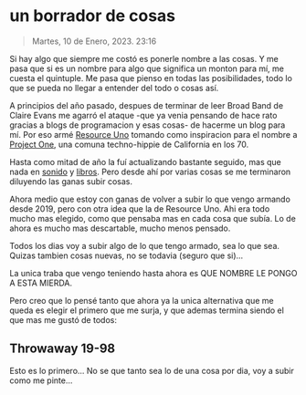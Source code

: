 # un borrador de cosas

> Martes, 10 de Enero, 2023. 23:16

Si hay algo que siempre me costó es ponerle nombre a las cosas. Y me pasa que si es un nombre para algo que significa un monton para mí, me cuesta el quintuple. Me pasa que pienso en todas las posibilidades, todo lo que se pueda no llegar a entender del todo o cosas así.

A principios del año pasado, despues de terminar de leer Broad Band de Claire Evans me agarró el ataque -que ya venia pensando de hace rato gracias a blogs de programacion y esas cosas- de hacerme un blog para mí. Por eso armé [Resource Uno](https://resourceuno.netlify.app) tomando como inspiracion para el nombre a [Project One](https://en.wikipedia.org/wiki/Project_One_(San_Francisco)), una comuna techno-hippie de California en los 70.

Hasta como mitad de año la fuí actualizando bastante seguido, mas que nada en [sonido](https://resourceuno.netlify.app/sonido/) y [libros](https://resourceuno.netlify.app/libros/). Pero desde ahí por varias cosas se me terminaron diluyendo las ganas subir cosas.

Ahora medio que estoy con ganas de volver a subir lo que vengo armando desde 2019, pero con otra idea que la de Resource Uno. Ahi era todo mucho mas elegido, como que pensaba mas en cada cosa que subía. Lo de ahora es mucho mas descartable, mucho menos pensado. 

Todos los dias voy a subir algo de lo que tengo armado, sea lo que sea. Quizas tambien cosas nuevas, no se todavia (seguro que si)...

La unica traba que vengo teniendo hasta ahora es QUE NOMBRE LE PONGO A ESTA MIERDA. 

Pero creo que lo pensé tanto que ahora ya la unica alternativa que me queda es elegir el primero que me surja, y que ademas termina siendo el que mas me gustó de todos:

## Throwaway 19-98

Esto es lo primero... No se que tanto sea lo de una cosa por dia, voy a subir como me pinte...